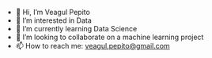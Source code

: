 - 👋 Hi, I’m Veagul Pepito
- 👀 I’m interested in Data 
- 🌱 I’m currently learning Data Science
- 💞️ I’m looking to collaborate on a machine learning project
- 📫 How to reach me: veagul.pepito@gmail.com

<!---
verinope/verinope is a ✨ special ✨ repository because its `README.md` (this file) appears on your GitHub profile.
You can click the Preview link to take a look at your changes.
--->
